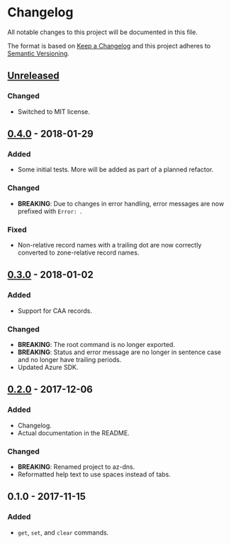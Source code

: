 # Changelog
All notable changes to this project will be documented in this file.

The format is based on [Keep a Changelog] and this project adheres to
[Semantic Versioning].

## [Unreleased]
### Changed
- Switched to MIT license.

## [0.4.0] - 2018-01-29
### Added
- Some initial tests. More will be added as part of a planned refactor.

### Changed
- **BREAKING**: Due to changes in error handling, error messages are now
  prefixed with `Error: `.

### Fixed
- Non-relative record names with a trailing dot are now correctly converted to
  zone-relative record names.

## [0.3.0] - 2018-01-02
### Added
- Support for CAA records.

### Changed
- **BREAKING**: The root command is no longer exported.
- **BREAKING**: Status and error message are no longer in sentence case and no
  longer have trailing periods.
- Updated Azure SDK.

## [0.2.0] - 2017-12-06
### Added
- Changelog.
- Actual documentation in the README.

### Changed
- **BREAKING**: Renamed project to az-dns.
- Reformatted help text to use spaces instead of tabs.

## 0.1.0 - 2017-11-15
### Added
- `get`, `set`, and `clear` commands.

[Keep a Changelog]: http://keepachangelog.com/en/1.0.0/
[Semantic Versioning]: https://semver.org/spec/v2.0.0.html

[Unreleased]: https://github.com/elyscape/az-dns/compare/v0.4.0...HEAD
[0.4.0]: https://github.com/elyscape/az-dns/compare/v0.3.0...v0.4.0
[0.3.0]: https://github.com/elyscape/az-dns/compare/v0.2.0...v0.3.0
[0.2.0]: https://github.com/elyscape/az-dns/compare/v0.1.0...v0.2.0
